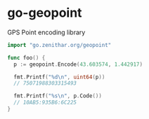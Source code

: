 # go-geopoint

GPS Point encoding library

```go
import "go.zenithar.org/geopoint"

func foo() {
  p := geopoint.Encode(43.603574, 1.442917)

  fmt.Printf("%d\n", uint64(p))
  // 75071988303315493

  fmt.Printf("%s\n", p.Code())
  // 10AB5:935B6:6C225
}
```
